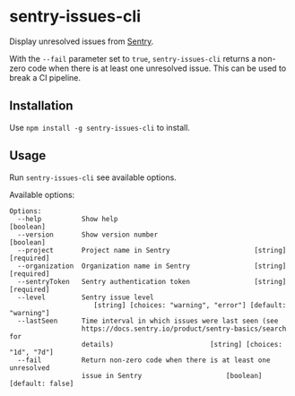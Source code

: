 # sentry-issues-cli

Display unresolved issues from [Sentry](https://sentry.io).

With the `--fail` parameter set to `true`, `sentry-issues-cli` returns a non-zero code when there is at least one unresolved issue. This can be used to break a CI pipeline.

## Installation

Use `npm install -g sentry-issues-cli` to install.

## Usage

Run `sentry-issues-cli` see available options.

Available options:

```
Options:
  --help          Show help                                            [boolean]
  --version       Show version number                                  [boolean]
  --project       Project name in Sentry                     [string] [required]
  --organization  Organization name in Sentry                [string] [required]
  --sentryToken   Sentry authentication token                [string] [required]
  --level         Sentry issue level
                     [string] [choices: "warning", "error"] [default: "warning"]
  --lastSeen      Time interval in which issues were last seen (see
                  https://docs.sentry.io/product/sentry-basics/search for
                  details)                        [string] [choices: "1d", "7d"]
  --fail          Return non-zero code when there is at least one unresolved
                  issue in Sentry                     [boolean] [default: false]
```
